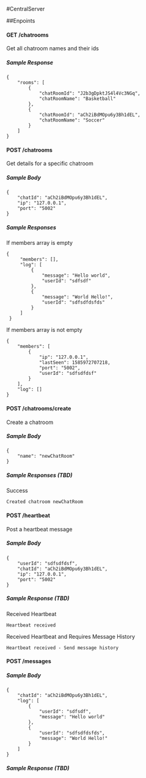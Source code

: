 #CentralServer

##Enpoints

#### GET /chatrooms

Get all chatroom names and their ids

##### Sample Response
```
{
    "rooms": [
        {
            "chatRoomId": "J2b3gDpktJS4l4Vc3NGq",
            "chatRoomName": "Basketball"
        },
        {
            "chatRoomId": "aCh2iBdMOpu6y3Bh1dEL",
            "chatRoomName": "Soccer"
        }
    ]
}
```

#### POST /chatrooms

Get details for a specific chatroom

##### Sample Body
```
{
	"chatId": "aCh2iBdMOpu6y3Bh1dEL",
	"ip": "127.0.0.1",
	"port": "5002"
}
```

##### Sample Responses
If members array is empty

```
{
     "members": [],
     "log": [
         {
             "message": "Hello world",
             "userId": "sdfsdf"
         },
         {
             "message": "World Hello!",
             "userId": "sdfsdfdsfds"
         }
     ]
 }
```
 
 If members array is not empty
 ```
 {
     "members": [
         {
             "ip": "127.0.0.1",
             "lastSeen": 1585972707218,
             "port": "5002",
             "userId": "sdfsdfdsf"
         }
     ],
     "log": []
 }
```

#### POST /chatrooms/create

Create a chatroom

##### Sample Body
```
{
	"name": "newChatRoom" 
}
``` 

##### Sample Responses (TBD)

Success

`Created chatroom newChatRoom`


#### POST /heartbeat

Post a heartbeat message

##### Sample Body
```
{
	"userId": "sdfsdfdsf",
	"chatId": "aCh2iBdMOpu6y3Bh1dEL",
	"ip": "127.0.0.1",
	"port": "5002"
}
```

##### Sample Response (TBD)

Received Heartbeat

`Heartbeat received`

Received Heartbeat and Requires Message History

`Heartbeat received - Send message history`

#### POST /messages

##### Sample Body
```
{ 
	"chatId": "aCh2iBdMOpu6y3Bh1dEL", 
	"log": [
		{
			"userId": "sdfsdf", 
			"message": "Hello world"
		}, 
		{
			"userId": "sdfsdfdsfds", 
			"message": "World Hello!"
		}
	] 
}
```

##### Sample Response (TBD)

